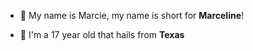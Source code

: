 - 🥰 My name is Marcie, my name is short for **Marceline**!

- 🥰 I'm a 17 year old that hails from **Texas**
